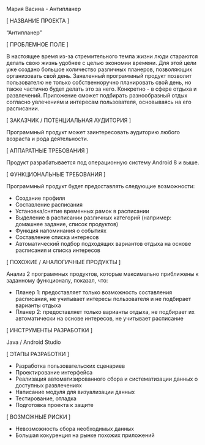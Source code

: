 Мария Васина - Антипланер

[ НАЗВАНИЕ ПРОЕКТА ]

“Антипланер”

[ ПРОБЛЕМНОЕ ПОЛЕ ]

В настоящее время из-за стремительного темпа жизни люди стараются делать свою жизнь удобнее с целью экономии времени. Для этой цели уже создано большое количество различных планеров, позволяющих организовать свой день. Заявленный программный продукт позволит пользователю не только собственноручно планировать свой день, но также частично будет делать это за него. Конкретно - в сфере отдыха и развлечений. Приложение сможет подбирать разнообразный отдых согласно увлечениям и интересам пользователя, основываясь на его расписании.

[ ЗАКАЗЧИК / ПОТЕНЦИАЛЬНАЯ АУДИТОРИЯ ]

Программный продукт может заинтересовать аудиторию любого возраста и рода деятельности.

[ АППАРАТНЫЕ ТРЕБОВАНИЯ ]

Продукт разрабатывается под операционную систему Android 8 и выше.

[ ФУНКЦИОНАЛЬНЫЕ ТРЕБОВАНИЯ ]

Программный продукт будет предоставлять следующие возможности:

* Создание профиля
* Составление расписания
* Установка/снятие временных рамок в расписании
* Выделение в расписании различных категорий (например: домашнее задание, список продуктов)
* Функция напоминания о событиях
* Составление списка интересов
* Автоматический подбор подходящих вариантов отдыха на основе расписания и списка интересов


[ ПОХОЖИЕ / АНАЛОГИЧНЫЕ ПРОДУКТЫ ]

Анализ 2 программных продуктов, которые максимально приближены к заданному функционалу, показал, что:

* Планер 1: предоставляет только возможность составления расписания, не учитывает интересы пользователя и не подбирает варианты отдыха
* Планер 2: предоставляет только варианты отдыха, не подбирает их автоматически на основе интересов, не учитывает расписание

[ ИНСТРУМЕНТЫ РАЗРАБОТКИ ]

Java / Android Studio

[ ЭТАПЫ РАЗРАБОТКИ ]

* Разработка пользовательских сценариев
* Проектирование интерфейса
* Реализация автоматизированного сбора и систематизации данных о доступных развлечениях
* Написание модуля для визуализации данных
* Тестирование, отладка
* Подготовка проекта к защите

[ ВОЗМОЖНЫЕ РИСКИ ]

* Невозможность сбора необходимых данных
* Большая кокуренция на рынке похожих приложений
